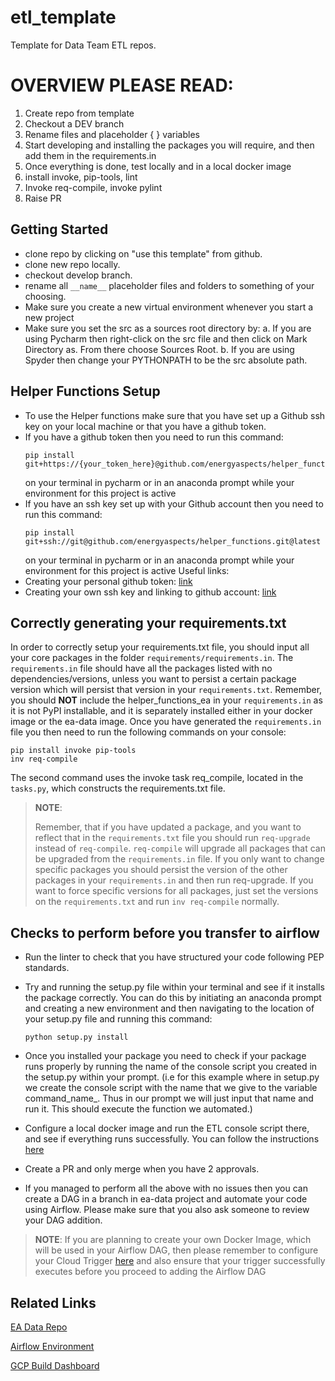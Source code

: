 # etl_template
Template for Data Team ETL repos.

# OVERVIEW PLEASE READ:
1. Create repo from template
2. Checkout a DEV branch
3. Rename files and placeholder { } variables
4. Start developing and installing the packages you will require, and then add them in the requirements.in
5. Once everything is done, test locally and in a local docker image
6. install invoke, pip-tools, lint
7. Invoke req-compile, invoke pylint
8. Raise PR

## Getting Started

* clone repo by clicking on "use this template" from github.
* clone new repo locally.
* checkout develop branch.
* rename all `__name__` placeholder files and folders to something of your choosing.
* Make sure you create a new virtual environment whenever you start a new project
* Make sure you set the src as a sources root directory by:
    a. If you are using Pycharm then right-click on the src file and then click on Mark Directory as. From there choose 
       Sources Root. 
    b. If you are using Spyder then change your PYTHONPATH to be the src absolute path.

## Helper Functions Setup

* To use the Helper functions make sure that you have set up a Github ssh key on your local machine or that you have a
  github token.
* If you have a github token then you need to run this command:
     ```shell script
    pip install git+https://{your_token_here}@github.com/energyaspects/helper_functions.git@latest
     ```
    on your terminal in pycharm or in an anaconda prompt while
    your environment for this project is active
* If you have an ssh key set up with your Github account then you need to run this command:
     ```shell
     pip install git+ssh://git@github.com/energyaspects/helper_functions.git@latest
     ```
     on your terminal in pycharm or in an anaconda prompt while
     your environment for this project is active
Useful links:
* Creating your personal github token: [link](https://help.github.com/en/github/authenticating-to-github/creating-a-personal-access-token-for-the-command-line)
* Creating your own ssh key and linking to github account: [link](https://help.github.com/en/enterprise/2.17/user/github/authenticating-to-github/generating-a-new-ssh-key-and-adding-it-to-the-ssh-agent)

## Correctly generating your requirements.txt

In order to correctly setup your requirements.txt file, you should input all your core packages in the folder 
`requirements/requirements.in`. The `requirements.in` file should have all the packages listed with no dependencies/versions,
unless you want to persist a certain package version which will persist that version in your `requirements.txt`.
Remember, you should **NOT** include the helper_functions_ea in your `requirements.in` as it is not PyPI installable, and it is 
separately installed either in your docker image or the ea-data image. Once you have generated the `requirements.in` file
you then need to run the following commands on your console:

```shell
pip install invoke pip-tools
inv req-compile
```
The second command uses the invoke task req_compile, located in the `tasks.py`, which constructs the requirements.txt 
file. 
> **NOTE**:
> 
> Remember, that if you have updated a package, and you want to reflect that in the `requirements.txt` file 
> you should run `req-upgrade` instead of `req-compile`. `req-compile` will upgrade all packages that can be upgraded 
> from the `requirements.in` file. If you only want to change specific packages you should persist the version of the 
> other packages in your `requirements.in` and then run req-upgrade. If you want to force specific versions for all 
> packages, just set the versions on the `requirements.txt` and run `inv req-compile` normally.


## Checks to perform before you transfer to airflow
* Run the linter to check that you have structured your code following PEP standards. 

* Try and running the setup.py file within your terminal and see if it installs the package correctly. You can do this by initiating
an anaconda prompt and creating a new environment and then navigating to the location of
your setup.py file and running this command:
    ```shell script
    python setup.py install
     ```
  
* Once you installed your package you need to check if your package runs properly by running the name of the console script 
you created in the setup.py within your prompt. (i.e for this example where in setup.py we create the console script with the name that we give 
to the variable command_name_. Thus in our prompt we will just input that name and run it. This should execute the function we automated.)

* Configure a local docker image and run the ETL console script there, and see if everything runs successfully. You can
follow the instructions [here](https://energyaspects.atlassian.net/l/cp/z20bo61A)

* Create a PR and only merge when you have 2 approvals.

* If you managed to perform all the above with no issues then you can create a DAG in a branch in ea-data project and 
automate your code using Airflow. Please make sure that you also ask someone to review your DAG addition.

> **NOTE**: If you are planning to create your own Docker Image, which will be used in your Airflow DAG, then please
> remember to configure your Cloud Trigger [here](https://console.cloud.google.com/cloud-build/triggers?project=ea-data-prod)
> and also ensure that your trigger successfully executes before you proceed to adding the Airflow DAG


## Related Links

[EA Data Repo](https://github.com/energyaspects/ea-data)

[Airflow Environment](https://s1f65d80672570f57p-tp.appspot.com/admin/)

[GCP Build Dashboard](https://console.cloud.google.com/cloud-build/builds?project=ea-data-prod)
